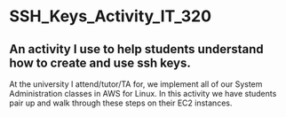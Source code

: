 # SSH_Keys_Activity_IT_320
An activity I use to help students understand how to create and use ssh keys.
---
At the university I attend/tutor/TA for, we implement all of our System Administration classes in AWS for Linux. In this activity we have students pair up and walk through these steps on their EC2 instances.
